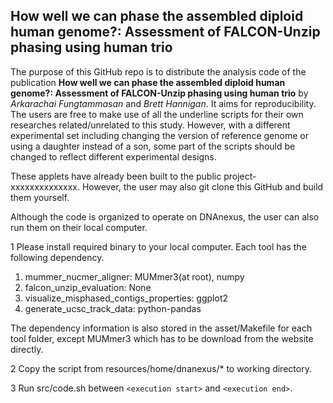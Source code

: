 ## **How well we can phase the assembled diploid human genome?: Assessment of FALCON-Unzip phasing using human trio**

The purpose of this GitHub repo is to distribute the analysis code of the publication **How well we can phase the assembled diploid human genome?: Assessment of FALCON-Unzip phasing using human trio** by *Arkarachai Fungtammasan* and *Brett Hannigan*. It aims for reproducibility. The users are free to make use of all the underline scripts for their own researches related/unrelated to this study. However, with a different experimental set including changing the version of reference genome or using a daughter instead of a son, some part of the scripts should be changed to reflect different experimental designs.

These applets have already been built to the public project-xxxxxxxxxxxxxx. However, the user may also git clone this GitHub and build them yourself.

Although the code is organized to operate on DNAnexus, the user can also run them on their local computer. 

1 Please install required binary to your local computer. Each tool has the following dependency.
1. mummer_nucmer_aligner: MUMmer3(at root), numpy
2. falcon_unzip_evaluation: None
3. visualize_misphased_contigs_properties: ggplot2
4. generate_ucsc_track_data: python-pandas

The dependency information is also stored in the asset/Makefile for each tool folder, except MUMmer3 which has to be download from the website directly.

2 Copy the script from resources/home/dnanexus/* to working directory.

3 Run src/code.sh between `<execution start>` and `<execution end>`.